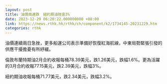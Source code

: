 ```yaml
---
layout: post
title: 油價兩連跌　紐約期油挫逾3%
date: 2023-12-29 06:20:22.000000000 +08:00
link: https://news.rthk.hk/rthk/ch/component/k2/1734145-20231229.htm
categories: rthk
---
```


油價連續兩日急挫，更多船運公司表示準備好恢復紅海航線，中東局勢緊張引發的供應干擾擔憂有所紓緩。

倫敦布蘭特期油2月合約收報每桶78.39美元，跌1.26美元，跌幅1.6%。更為活躍的3月合約收報77.15美元，跌2.39美元，跌幅3%。

紐約期油收報每桶71.77美元，跌2.34美元，跌幅3.2%。
